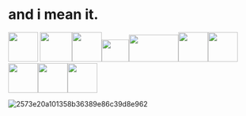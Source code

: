 # and i mean it.
<img src="https://github.com/SUNLIBERTY/SUNLIBERTY/assets/161395048/e5066e55-dceb-462f-af51-fcbd17519c41" width="60px" height="60px"> <img src="https://github.com/SUNLIBERTY/SUNLIBERTY/assets/161395048/f6410ec1-eff0-468e-b1d2-92df594c678e" width="65px" height="60px"><img src="https://github.com/SUNLIBERTY/SUNLIBERTY/assets/161395048/59bc0bf9-87df-45c8-aa94-66cb7654f30f" width="60px" height="60px"><img src="https://github.com/SUNLIBERTY/SUNLIBERTY/assets/161395048/d713b4cc-63ab-48f2-b864-c8f5ecdcbe78" width="55px" height="45px"><img src="https://github.com/SUNLIBERTY/SUNLIBERTY/assets/161395048/d037d806-b066-4ba7-8bd0-478b3a9f4fda" width="100px" height="55px"><img src="https://github.com/SUNLIBERTY/SUNLIBERTY/assets/161395048/ef062af5-ed8c-4ac9-9d1f-e9a527b60e7a" width="60px" height="60px" width="60px" height="60px"><img src="https://github.com/SUNLIBERTY/SUNLIBERTY/assets/161395048/ccaf4a1a-6faa-4807-9e6a-417ec28cdef3" width="60px" height="60px"><img src="https://github.com/SUNLIBERTY/SUNLIBERTY/assets/161395048/b4169c5d-1725-4282-bf15-02dc10d3269d" width="60px" height="60px"><img src="https://github.com/SUNLIBERTY/SUNLIBERTY/assets/161395048/084fe191-64fd-4e25-b758-dde6540b00d1" width="60px" height="60px"><img src="https://github.com/SUNLIBERTY/SUNLIBERTY/assets/161395048/8b21770a-45d8-4a65-9221-6f9b98f58a5f" width="60px" height="60px">





![2573e20a101358b36389e86c39d8e962](https://github.com/SUNLIBERTY/SUNLIBERTY/assets/161395048/848ae1e8-e78e-4a45-b6a1-936a38596c66)


